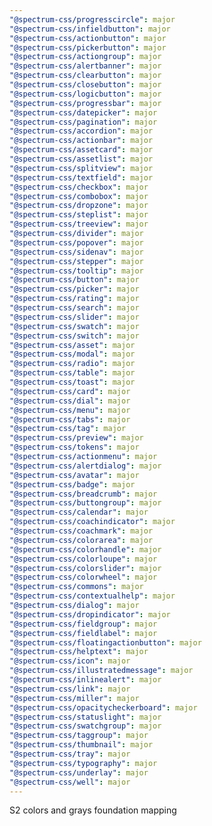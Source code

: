 ```yaml
---
"@spectrum-css/progresscircle": major
"@spectrum-css/infieldbutton": major
"@spectrum-css/actionbutton": major
"@spectrum-css/pickerbutton": major
"@spectrum-css/actiongroup": major
"@spectrum-css/alertbanner": major
"@spectrum-css/clearbutton": major
"@spectrum-css/closebutton": major
"@spectrum-css/logicbutton": major
"@spectrum-css/progressbar": major
"@spectrum-css/datepicker": major
"@spectrum-css/pagination": major
"@spectrum-css/accordion": major
"@spectrum-css/actionbar": major
"@spectrum-css/assetcard": major
"@spectrum-css/assetlist": major
"@spectrum-css/splitview": major
"@spectrum-css/textfield": major
"@spectrum-css/checkbox": major
"@spectrum-css/combobox": major
"@spectrum-css/dropzone": major
"@spectrum-css/steplist": major
"@spectrum-css/treeview": major
"@spectrum-css/divider": major
"@spectrum-css/popover": major
"@spectrum-css/sidenav": major
"@spectrum-css/stepper": major
"@spectrum-css/tooltip": major
"@spectrum-css/button": major
"@spectrum-css/picker": major
"@spectrum-css/rating": major
"@spectrum-css/search": major
"@spectrum-css/slider": major
"@spectrum-css/swatch": major
"@spectrum-css/switch": major
"@spectrum-css/asset": major
"@spectrum-css/modal": major
"@spectrum-css/radio": major
"@spectrum-css/table": major
"@spectrum-css/toast": major
"@spectrum-css/card": major
"@spectrum-css/dial": major
"@spectrum-css/menu": major
"@spectrum-css/tabs": major
"@spectrum-css/tag": major
"@spectrum-css/preview": major
"@spectrum-css/tokens": major
"@spectrum-css/actionmenu": major
"@spectrum-css/alertdialog": major
"@spectrum-css/avatar": major
"@spectrum-css/badge": major
"@spectrum-css/breadcrumb": major
"@spectrum-css/buttongroup": major
"@spectrum-css/calendar": major
"@spectrum-css/coachindicator": major
"@spectrum-css/coachmark": major
"@spectrum-css/colorarea": major
"@spectrum-css/colorhandle": major
"@spectrum-css/colorloupe": major
"@spectrum-css/colorslider": major
"@spectrum-css/colorwheel": major
"@spectrum-css/commons": major
"@spectrum-css/contextualhelp": major
"@spectrum-css/dialog": major
"@spectrum-css/dropindicator": major
"@spectrum-css/fieldgroup": major
"@spectrum-css/fieldlabel": major
"@spectrum-css/floatingactionbutton": major
"@spectrum-css/helptext": major
"@spectrum-css/icon": major
"@spectrum-css/illustratedmessage": major
"@spectrum-css/inlinealert": major
"@spectrum-css/link": major
"@spectrum-css/miller": major
"@spectrum-css/opacitycheckerboard": major
"@spectrum-css/statuslight": major
"@spectrum-css/swatchgroup": major
"@spectrum-css/taggroup": major
"@spectrum-css/thumbnail": major
"@spectrum-css/tray": major
"@spectrum-css/typography": major
"@spectrum-css/underlay": major
"@spectrum-css/well": major
---
```


S2 colors and grays foundation mapping
